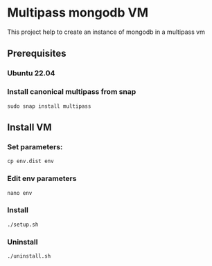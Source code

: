 # Multipass mongodb VM
This project help to create an instance of mongodb in a multipass vm

## Prerequisites
### Ubuntu 22.04
### Install canonical multipass from snap

`
sudo snap install multipass
`

## Install VM
### Set parameters:
```
cp env.dist env
```
### Edit env parameters
```
nano env
```
### Install
```
./setup.sh
```
### Uninstall
```
./uninstall.sh
```